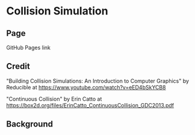 # Collision Simulation
## Page
GitHub Pages link
## Credit
"Building Collision Simulations: An Introduction to Computer Graphics" by Reducible at https://www.youtube.com/watch?v=eED4bSkYCB8

"Continuous Collision" by Erin Catto at https://box2d.org/files/ErinCatto_ContinuousCollision_GDC2013.pdf
## Background
